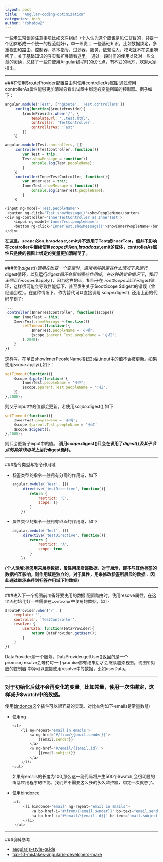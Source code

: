 ```yaml
---
layout: post
title:  "Angular-coding-optimization"
categories: tech
author: "YshadowZ"
---
```

一些老生常谈的注意事项比如文件组织（个人认为这个应该是见仁见智的，只要一个团体形成一个统一的规范就好），单一职责；
一些基础知识，比如数据绑定，多重视图和路由，控制器，基本指令，过滤器，服务，依赖注入，模块就不在这里唠叨了。关于基础知识的夯实和扩展请看[这里](http://www.ng-newsletter.com/advent2013/#!/)。
通过一段时间的使用以及对一些文章的阅读，总结了一些在使用Angular编程时的优化点，有不妥的地方，欢迎大家指出。

***

###在使用$routeProvider配置路由时使用controllerAs属性
通过使用controllerAs属性能够更加清晰的看出试图中绑定的变量所属的控制器。例子如下：

```javascript
angular.module('Test', ['ngRoute', 'Test.controllers'])
    .config(function($routeProvider){
        $routeProvider.when('/', {
            templateUrl: './test.html',
            controller: 'TestController',
            controllerAs: 'Test'
        })    
    })
```

```javascript
angular.module(Test.controllers, [])
    .controller(TestController, function(){
        var Test = this;
        Test.showMessage = function(){
            console.log(Test.peopleName);
        }
    })
    .controller(InnerTestController, function(){
        var InnerTest = this;
        InnerTest.showMessage = function(){
            console.log(InnerTest.peopleName);
        }
    })
```

```javascript
<input ng-model='Test.peopleName'>
 <button ng-click='Test.showMessage()'>showPeopleName</button>
<div ng-controller='InnerTestController as InnerTest'>
    <input ng-model='InnerTest.peopleName'>
    <button ng-click='InnerTest.showMessage()'>showInnerPeopleName</button>
</div>
```  
  
**在这里，$scope的$on,$broadcast,$emit并不适用于Test或InnerTest，但并不影响在controller中继续使用$scope作为$on,$broadcast,$emit的载体，controllerAs属性只是使的视图上绑定的变量更加清晰明了。**

***

###优化$digest()调用
在改变一个变量时，通常能够确定在什么情况下来运行$digest循环，以及运行$digest循环会影响哪些作用域。在这种确定的情况下，我们无需运行$scope.$apply()，因为这样的话，相当于在
$rootScope上运行$digest循环，这样很可能会导致性能低下，甚至发生关于$rootScope $digest的错误（曾经遇到过）。在这种情况下，作为替代可以直接调用
$scope.$digest().还用上面的代码举例子:

```javascript
....
.controller(InnerTestController, function($scope){
    var InnerTest = this;
    InnerTest.showMessage = function(){
        setTimeout(function(){
            InnerTest.peopleName = '小明';
            $scope.$parent.Test.peopleName = '小红';
        },2000);
    }
})
```

这样写，在单击showInnerPeopleName按钮2s后,input中的值不会被更新。如果使用$scope.$apply(),如下：

```javascript
setTimeout(function(){
    $scope.$apply(function(){
        InnerTest.peopleName = '小明';
        $scope.$parent.Test.peopleName = '小红';
    });
},2000);
```

则父子input中的值都会更新。若使用$scope.$digest(),如下:

```javascript
setTimeout(function(){
    InnerTest.peopleName = '小明';
    $scope.$parent.Test.peopleName = '小红';
    $scope.$digest();
},2000);
```

则只会更新子input中的值。
**调用$scope.$digest()只会在调用了$digest()及其子节点的具体作用域上运行$digest循环。**

***

###指令类型与指令作用域

- 标签类型的指令一般拥有分离的作用域，如下
    
    ```javascript
    angular.module('Test', [])
        .directive('testDirective', function(){
            return {
                restrict: 'E',
                scope: {}
            }
        })
    ```
    
- 属性类型的指令一般拥有继承的作用域，如下
    
    ```javascript
    angular.module('Test', [])
        .directive('testDirective', function(){
            return {
                restrict: 'A',
                scope: true
            }
        })
    ```
    
**(个人理解:标签用来展示数据，属性用来修饰数据，对于展示，即不与其他标签的数据相互影响，则作用域是独立的。对于属性，用来修改标签所展示的数据
，因此通过继承来得到标签作用域下的数据)**

***

###进入下一个视图前准备好要使用的数据
配置路由时，使用resolve属性，在这里面初始化好一些需要在controller中使用的数据，如下

```javascript
$routeProvider.when('/', {
    template: '',
    controller: 'TestController',
    resolve: {
        userData: function(DataProvider){
            return DateProvider.getUser();
        }
    }
})
```

DataProvider是一个服务，DataProvider.getUser()返回的是一个promise,resolve会等待每一个promise都有结果后才会继续渲染视图。视图所对应的控制器
中择可以直接使用resolve中的数据，比如userData。

***

### 对于初始化后就不会再变化的变量，比如常量，使用一次性绑定，这样减少$watch中的数据。
使用[bindonce](https://github.com/pasvaz/bindonce)这个插件可以很容易的实现。对比举例如下(emails是常量数组)

- 使用ng

    ```javascript
    <ul>
        <li ng-repeat='email in emails'>
            <a ng-href='#/from/{{email.sender}}'>
                {{email.sender}}
            </a>
            <a ng-href='#/email/{{email.id}}'>
                {{email.subject}}
            </a>
        </li>
    </ul>
    ```

    如果有emails的长度为100,那么这一段代码将产生500个$watch,会很明显的降低应用程序的性能。我们并不需要这么多的永久监控器，绑定一次就够了。
    
- 使用bindonce

    ```javascript
    <ul>
         <li bindonce='email' ng-repeat='email in emails'>
             <a bo-href-i='#/from/{{email.sender}}' bo-text="email.sender"></a>
             <a bo-href-i='#/email/{{email.id}}' bo-text="email.subject"></a>
         </li>
     </ul>
    ```

***

###资料参考

- [angularjs-style-guide](https://github.com/gocardless/angularjs-style-guide#parts-of-angular)
- [top-10-mistakes-angularjs-developers-make](http://www.airpair.com/angularjs/posts/top-10-mistakes-angularjs-developers-make)
